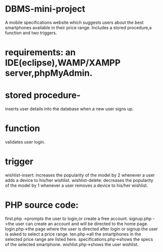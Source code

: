 # DBMS-mini-project
A mobile specifications website which suggests users about the  best smartphones available in their price range.
Includes a stored procedure,a function and two triggers.

# requirements: an IDE(eclipse),WAMP/XAMPP server,phpMyAdmin.

# stored procedure-
inserts user details into the database when a new user signs up.

# function
validates user login.

# trigger
wishlist-insert: increases the popularity of the model by 2 whenever a user adds a device to his/her wishlist.
wishlist-delete: decreases the popularity of the model by 1 whenever a user removes a device to his/her wishlist.

# PHP source code:
first.php ->prompts the user to login,or create a free account.
signup.php ->the user can create an account and will be directed to the home page.
login.php->the page where the user is directed after login or signup.the user is asked to select a price range.
ten.php->all the smartphones in the selected price range are listed here.
specifications.php->shows the specs of the selected smartphone.
wishlist.php->shows the user wishlist.

